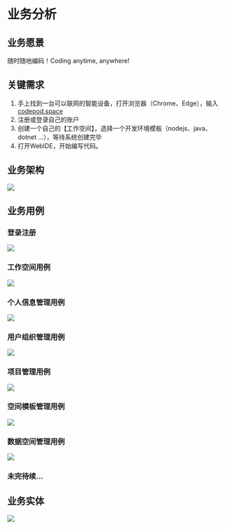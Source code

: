 # 业务分析

## 业务愿景

随时随地编码！Coding anytime, anywhere! 

## 关键需求

1. 手上找到一台可以联网的智能设备，打开浏览器（Chrome、Edge），输入 [codepod.space](https://codepod.space)
2. 注册或登录自己的账户
3. 创建一个自己的【工作空间】，选择一个开发环境模板（nodejs、java、dotnet ...），等待系统创建完毕
4. 打开WebIDE，开始编写代码。

## 业务架构

![](_media/业务架构.png)



## 业务用例

### 登录注册

![](_media/use_case/登录注册.png)

### 工作空间用例

![](_media/use_case/工作空间.png)


### 个人信息管理用例

![](_media/use_case/个人信息管理.png)

### 用户组织管理用例

![](_media/use_case/用户组织管理.png)

### 项目管理用例

![](_media/use_case/项目管理.png)

### 空间模板管理用例

![](_media/use_case/空间模板.png)

### 数据空间管理用例

![](_media/use_case/数据空间.png)

### 未完待续...


## 业务实体

![](_media/entity/业务实体.png)